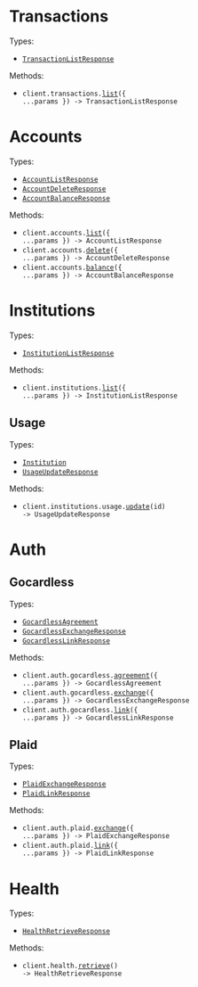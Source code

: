 # Transactions

Types:

- <code><a href="./src/resources/transactions.ts">TransactionListResponse</a></code>

Methods:

- <code title="get /transactions">client.transactions.<a href="./src/resources/transactions.ts">list</a>({ ...params }) -> TransactionListResponse</code>

# Accounts

Types:

- <code><a href="./src/resources/accounts.ts">AccountListResponse</a></code>
- <code><a href="./src/resources/accounts.ts">AccountDeleteResponse</a></code>
- <code><a href="./src/resources/accounts.ts">AccountBalanceResponse</a></code>

Methods:

- <code title="get /accounts">client.accounts.<a href="./src/resources/accounts.ts">list</a>({ ...params }) -> AccountListResponse</code>
- <code title="delete /accounts">client.accounts.<a href="./src/resources/accounts.ts">delete</a>({ ...params }) -> AccountDeleteResponse</code>
- <code title="get /accounts/balance">client.accounts.<a href="./src/resources/accounts.ts">balance</a>({ ...params }) -> AccountBalanceResponse</code>

# Institutions

Types:

- <code><a href="./src/resources/institutions/institutions.ts">InstitutionListResponse</a></code>

Methods:

- <code title="get /institutions">client.institutions.<a href="./src/resources/institutions/institutions.ts">list</a>({ ...params }) -> InstitutionListResponse</code>

## Usage

Types:

- <code><a href="./src/resources/institutions/usage.ts">Institution</a></code>
- <code><a href="./src/resources/institutions/usage.ts">UsageUpdateResponse</a></code>

Methods:

- <code title="put /institutions/{id}/usage">client.institutions.usage.<a href="./src/resources/institutions/usage.ts">update</a>(id) -> UsageUpdateResponse</code>

# Auth

## Gocardless

Types:

- <code><a href="./src/resources/auth/gocardless.ts">GocardlessAgreement</a></code>
- <code><a href="./src/resources/auth/gocardless.ts">GocardlessExchangeResponse</a></code>
- <code><a href="./src/resources/auth/gocardless.ts">GocardlessLinkResponse</a></code>

Methods:

- <code title="post /auth/gocardless/agreement">client.auth.gocardless.<a href="./src/resources/auth/gocardless.ts">agreement</a>({ ...params }) -> GocardlessAgreement</code>
- <code title="post /auth/gocardless/exchange">client.auth.gocardless.<a href="./src/resources/auth/gocardless.ts">exchange</a>({ ...params }) -> GocardlessExchangeResponse</code>
- <code title="post /auth/gocardless/link">client.auth.gocardless.<a href="./src/resources/auth/gocardless.ts">link</a>({ ...params }) -> GocardlessLinkResponse</code>

## Plaid

Types:

- <code><a href="./src/resources/auth/plaid.ts">PlaidExchangeResponse</a></code>
- <code><a href="./src/resources/auth/plaid.ts">PlaidLinkResponse</a></code>

Methods:

- <code title="post /auth/plaid/exchange">client.auth.plaid.<a href="./src/resources/auth/plaid.ts">exchange</a>({ ...params }) -> PlaidExchangeResponse</code>
- <code title="post /auth/plaid/link">client.auth.plaid.<a href="./src/resources/auth/plaid.ts">link</a>({ ...params }) -> PlaidLinkResponse</code>

# Health

Types:

- <code><a href="./src/resources/health.ts">HealthRetrieveResponse</a></code>

Methods:

- <code title="get /health">client.health.<a href="./src/resources/health.ts">retrieve</a>() -> HealthRetrieveResponse</code>

